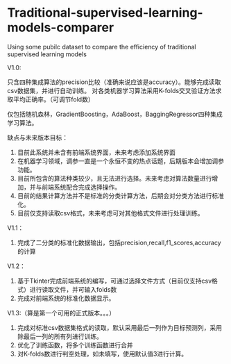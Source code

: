 # Traditional-supervised-learning-models-comparer
Using some pubilc dataset to compare the efficiency of traditional supervised learning models

V1.0:

只含四种集成算法的precision比较（准确来说应该是accuracy）。能够完成读取csv数据集，并进行自动训练。
对各类机器学习算法采用K-folds交叉验证方法求取平均正确率。（可调节fold数）

仅包括随机森林，GradientBoosting，AdaBoost，BaggingRegressor四种集成学习算法。

缺点与未来版本目标：
1. 目前此系统并未含有前端系统界面，未来考虑添加系统界面
2. 在机器学习领域，调参一直是一个永恒不变的热点话题，后期版本会增加调参功能。
3. 目前所包含的算法种类较少，且无法进行选择。未来考虑对算法数量进行增加，并与前端系统配合完成选择操作。
4. 目前的结果计算方法并不是标准的分类计算方法，后期会对分类方法进行标准化。
5. 目前仅支持读取csv格式，未来考虑可对其他格式文件进行处理训练。


V1.1：

1. 完成了二分类的标准化数据输出，包括precision,recall,f1_scores,accuracy的计算



V1.2：

1. 基于Tkinter完成前端系统的编写，可通过选择文件方式（目前仅支持csv格式）进行读取文件，并可输入folds数
2. 完成对前端系统的标准化数据显示。



V1.3:（算是第一个可用的正式版本。。。）

1. 完成对标准csv数据集格式的读取，默认采用最后一列作为目标预测列，采用除最后一列的所有列进行训练。
2. 优化了训练函数，将多个训练函数进行合并
3. 对K-folds数进行判空处理，如未填写，使用默认值3进行计算。
